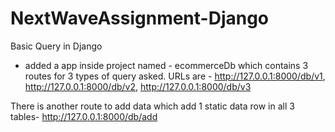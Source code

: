 # NextWaveAssignment-Django
Basic Query in Django

- added a app inside project named - ecommerceDb which contains 3 routes for 3 types of query asked.
URLs are -
http://127.0.0.1:8000/db/v1, 
http://127.0.0.1:8000/db/v2, 
http://127.0.0.1:8000/db/v3

There is another route to add data which add 1 static data row in all 3 tables-
http://127.0.0.1:8000/db/add
